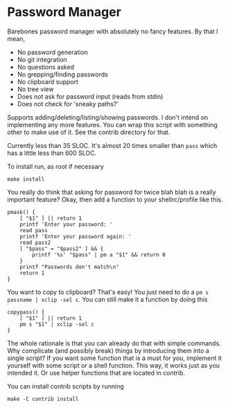 # Password Manager

Barebones password manager with absolutely no fancy features. By
that I mean,

- No password generation
- No git integration
- No questions asked
- No grepping/finding passwords
- No clipboard support
- No tree view
- Does not ask for password input (reads from stdin)
- Does not check for 'sneaky paths?'

Supports adding/deleting/listing/showing passwords. I don't
intend on implementing any more features. You can wrap this
script with something other to make use of it. See the contrib
directory for that.

Currently less than 35 SLOC. It's almost 20 times smaller
than `pass` which has a little less than 600 SLOC.


To install run, as root if necessary

    make install

You really do think that asking for password for twice blah
blah is a really important feature? Okay, then add a function
to your shellrc/profile like this.

    pmask() {
        [ "$1" ] || return 1
        printf 'Enter your password: '
        read pass
        printf 'Enter your password again: '
        read pass2
        [ "$pass" = "$pass2" ] && {
            printf '%s' "$pass" | pm a "$1" && return 0
        }
        printf "Passwords don't match\n"
        return 1
    }

You want to copy to clipboard? That's easy! You just need
to do a `pm s passname | xclip -sel c`. You can still make
it a function by doing this

    copypass() {
        [ "$1" ] || return 1
        pm s "$1" | xclip -sel c
    }

The whole rationale is that you can already do that with simple
commands. Why complicate (and possibly break) things by introducing
them into a single script? If you want some function that is
a must for you, implement it yourself with some script or
a shell function. This way, it works just as you intended it. Or use
helper functions that are located in contrib.

You can install contrib scripts by running

    make -C contrib install

